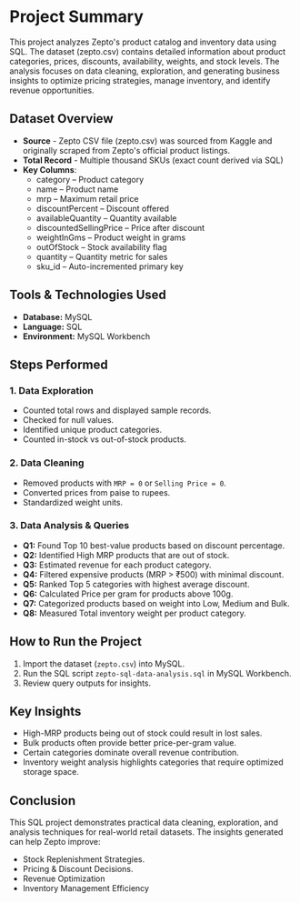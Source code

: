 # Project Summary
This project analyzes Zepto's product catalog and inventory data using SQL. The dataset (zepto.csv) contains detailed information about product categories, prices, discounts, availability, weights, and stock levels. The analysis focuses on data cleaning, exploration, and generating business insights to optimize pricing strategies, manage inventory, and identify revenue opportunities.
## Dataset Overview
- **Source** - Zepto CSV file (zepto.csv) was sourced from Kaggle and originally scraped from Zepto's official product listings.
- **Total Record** - Multiple thousand SKUs (exact count derived via SQL)
- **Key Columns**:
  - category – Product category
  -	name – Product name
  -	mrp – Maximum retail price
  -	discountPercent – Discount offered
  - availableQuantity – Quantity available
  - discountedSellingPrice – Price after discount
  -	weightInGms – Product weight in grams
  -	outOfStock – Stock availability flag
  -	quantity – Quantity metric for sales
  -	sku_id – Auto-incremented primary key
## Tools & Technologies Used
- **Database:** MySQL
- **Language:** SQL
- **Environment:** MySQL Workbench
## Steps Performed
### 1. **Data Exploration**
- Counted total rows and displayed sample records.
- Checked for null values.
- Identified unique product categories.
- Counted in-stock vs out-of-stock products.
### 2. **Data Cleaning**
- Removed products with `MRP = 0` or `Selling Price = 0`.
- Converted prices from paise to rupees.
- Standardized weight units.
### 3. **Data Analysis & Queries**
- **Q1:** Found Top 10 best-value products based on discount percentage.
- **Q2:** Identified High MRP products that are out of stock.
- **Q3:** Estimated revenue for each product category.
- **Q4:** Filtered expensive products (MRP > ₹500) with minimal discount.
- **Q5:** Ranked Top 5 categories with highest average discount.
- **Q6:**  Calculated Price per gram for products above 100g.
- **Q7:** Categorized products based on weight into Low, Medium and Bulk.
- **Q8:** Measured Total inventory weight per product category.
## How to Run the Project
1. Import the dataset (`zepto.csv`) into MySQL.
2. Run the SQL script `zepto-sql-data-analysis.sql` in MySQL Workbench.
3. Review query outputs for insights.
## Key Insights
- High-MRP products being out of stock could result in lost sales.
- Bulk products often provide better price-per-gram value.
- Certain categories dominate overall revenue contribution.
- Inventory weight analysis highlights categories that require optimized storage space.
## Conclusion
This SQL project demonstrates practical data cleaning, exploration, and analysis techniques for real-world retail datasets.
The insights generated can help Zepto improve:
- Stock Replenishment Strategies.
- Pricing & Discount Decisions.
- Revenue Optimization
- Inventory Management Efficiency
























